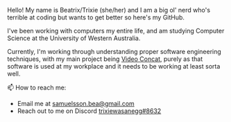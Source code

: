 Hello! My name is Beatrix/Trixie (she/her) and I am a big ol' nerd who's terrible at coding but wants to get better so here's my GitHub.

I've been working with computers my entire life, and am studying Computer Science at the University of Western Australia.

Currently, I'm working through understanding proper software engineering techniques, with my main project being [Video Concat](https://github.com/theres-a-bea/video-concat), purely as that software is used at my workplace and it needs to be working at least sorta well.


📫 How to reach me:
-   Email me at [samuelsson.bea@gmail.com](mailto:samuelsson.bea@gmail.com)
-   Reach out to me on Discord [trixiewasanegg#8632](https://discordapp.com/users/694194730069917808)

<!---
theres-a-bea/theres-a-bea is a ✨ special ✨ repository because its `README.md` (this file) appears on your GitHub profile.
You can click the Preview link to take a look at your changes.
--->
